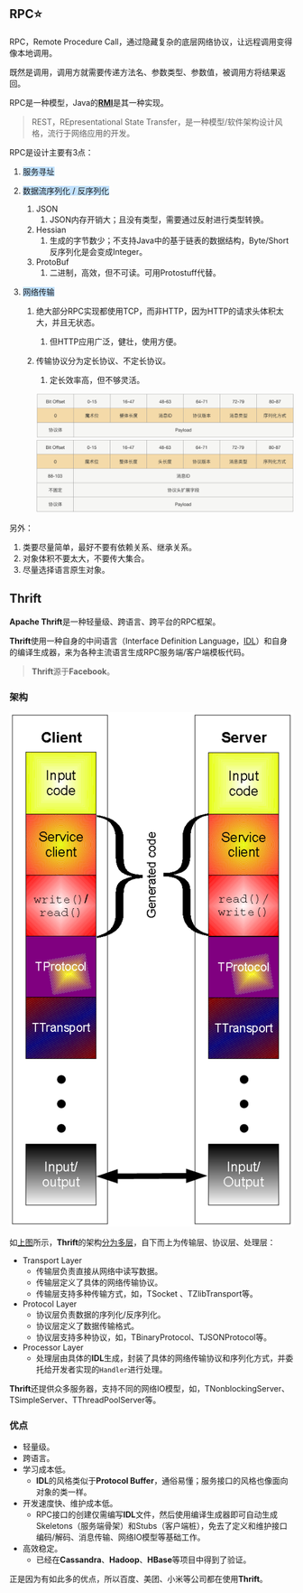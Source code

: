 ## RPC⭐

RPC，Remote Procedure Call，通过隐藏复杂的底层网络协议，让远程调用变得像本地调用。

既然是调用，调用方就需要传递方法名、参数类型、参数值，被调用方将结果返回。

RPC是一种模型，Java的[**RMI**](https://www.liaoxuefeng.com/wiki/1252599548343744/1323711850348577)是其一种实现。

> REST，REpresentational State Transfer，是一种模型/软件架构设计风格，流行于网络应用的开发。

RPC是设计主要有3点：

1. <span style=background:#c2e2ff>服务寻址</span>

2. <span style=background:#c2e2ff>数据流序列化 / 反序列化</span>

   1. JSON
      1. JSON内存开销大；且没有类型，需要通过反射进行类型转换。
   2. Hessian
      1. 生成的字节数少；不支持Java中的基于链表的数据结构，Byte/Short反序列化是会变成Integer。
   3. ProtoBuf
      1. 二进制，高效，但不可读。可用Protostuff代替。

3. <span style=background:#c2e2ff>网络传输</span>

   1. 绝大部分RPC实现都使用TCP，而非HTTP，因为HTTP的请求头体积太大，并且无状态。

      1. 但HTTP应用广泛，健壮，使用方便。

   2. 传输协议分为定长协议、不定长协议。
   
      1. 定长效率高，但不够灵活。
   
      ![](../images/6/protocol-length-fixed.png)![](../images/6/protocol-length-indefinite.png)

另外：

1. 类要尽量简单，最好不要有依赖关系、继承关系。
2. 对象体积不要太大，不要传大集合。
3. 尽量选择语言原生对象。



## Thrift

**Apache Thrift**是一种轻量级、跨语言、跨平台的RPC框架。

**Thrift**使用一种自身的中间语言（Interface Definition Language，[IDL](https://blog.csdn.net/weixin_44240370/article/details/105930905)）和自身的编译生成器，来为各种主流语言生成RPC服务端/客户端模板代码。

> **Thrift**源于**Facebook**。

### 架构

![](../images/6/thrift-architecture.png)

如[上图](https://zh.wikipedia.org/wiki/Thrift)所示，**Thrift**的架构[分为多层](https://blog.csdn.net/baidu_22254181/article/details/82814489)，自下而上为传输层、协议层、处理层：

- Transport Layer
  - 传输层负责直接从网络中读写数据。
  - 传输层定义了具体的网络传输协议。
  - 传输层支持多种传输方式，如，TSocket 、TZlibTransport等。
- Protocol Layer
  - 协议层负责数据的序列化/反序列化。
  - 协议层定义了数据传输格式。
  - 协议层支持多种协议，如，TBinaryProtocol、TJSONProtocol等。
- Processor Layer
  - 处理层由具体的**IDL**生成，封装了具体的网络传输协议和序列化方式，并委托给开发者实现的`Handler`进行处理。

**Thrift**还提供众多服务器，支持不同的网络IO模型，如，TNonblockingServer、TSimpleServer、TThreadPoolServer等。

### 优点

- 轻量级。
- 跨语言。
- 学习成本低。
  - **IDL**的风格类似于**Protocol Buffer**，通俗易懂；服务接口的风格也像面向对象的类一样。
- 开发速度快、维护成本低。
  - RPC接口的创建仅需编写**IDL**文件，然后使用编译生成器即可自动生成Skeletons（服务端骨架）和Stubs（客户端桩），免去了定义和维护接口编码/解码、消息传输、网络IO模型等基础工作。
- 高效稳定。
  - 已经在**Cassandra**、**Hadoop**、**HBase**等项目中得到了验证。

正是因为有如此多的优点，所以百度、美团、小米等公司都在使用**Thrift**。

